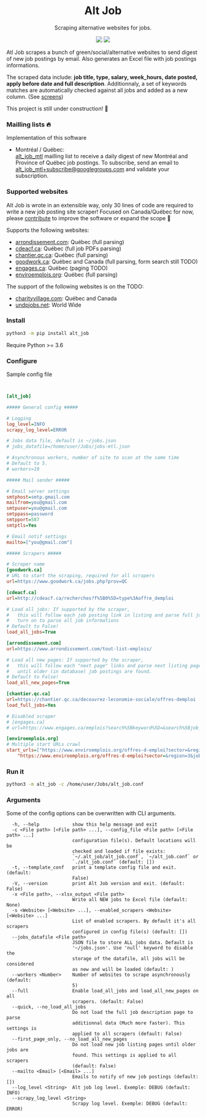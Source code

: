 
<h1 align="center">Alt Job</h1>

<p align="center">
  Scraping alternative websites for jobs.
  <br>
</p>

<p align="center">
  <a href="https://github.com/tristanlatr/alt_job/actions" target="_blank"><img src="https://github.com/tristanlatr/alt_job/workflows/test/badge.svg"></a>
  <a href="https://pypi.org/project/alt-job/" target="_blank"><img src="https://badge.fury.io/py/alt-job.svg"></a>
  <!-- <a href="https://codecov.io/gh/tristanlatr/alt_job" target="_blank"><img src="https://codecov.io/gh/tristanlatr/alt_job/branch/master/graph/badge.svg"></a> -->
  <!-- <a href="https://codeclimate.com/github/tristanlatr/alt_job" target="_blank"><img src="https://codeclimate.com/github/tristanlatr/alt_job/badges/gpa.svg"></a> -->

</p>

Atl Job scrapes a bunch of green/social/alternative websites to send digest of new job postings by email. Also generates an Excel file with job postings informations.   

The scraped data include: **job title, type, salary, week_hours, date posted, apply before date and full description**.  Additionnaly, a set of keywords matches are automatically checked against all jobs and added as a new column.  (See [screens](https://github.com/tristanlatr/alt_job/blob/master/screens))  

This project is still under construction! 🚧

### Mailling lists 🔥

Implementation of this software

-  Montréal / Québec:  
[alt_job_mtl](https://groups.google.com/u/1/g/alt_job_mtl) mailling list to receive a daily digest of new Montréal and Province of Québec job postings. To subscribe, send an email to alt_job_mtl+subscribe@googlegroups.com and validate your subscription.  

### Supported websites

Alt Job is wrote in an extensible way, only 30 lines of code are required to write a new job posting site scraper! Focused on Canada/Québec for now, please [contribute](https://github.com/tristanlatr/alt_job/blob/master/CONTRIBUTE.md) to improve the software or expand the scope 🙂

Supports the following websites: 
- [arrondissement.com](https://www.arrondissement.com/montreal-list-emplois/t1/pc1/): Québec (full parsing) 
- [cdeacf.ca](http://cdeacf.ca/recherches/offre_demploi): Québec (full job PDFs parsing) 
- [chantier.qc.ca](https://chantier.qc.ca/decouvrez-leconomie-sociale/offres-demploi/): Québec  (full parsing)   
- [goodwork.ca](https://www.goodwork.ca): Québec and Canada (full parsing, form search still TODO)  
- [engages.ca](https://www.engages.ca): Québec (paging TODO)  
- [enviroemplois.org](https://www.enviroemplois.org): Québec (full parsing)  

The support of the following websites is on the TODO: 
- [charityvillage.com](https://charityvillage.com): Québec and Canada    
- [undpjobs.net](https://undpjobs.net/country/Canada): World Wide

### Install

```bash
python3 -m pip install alt_job
```
Require Python >= 3.6  

### Configure

Sample config file
```ini


[alt_job]

##### General config #####

# Logging
log_level=INFO
scrapy_log_level=ERROR

# Jobs data file, default is ~/jobs.json
# jobs_datafile=/home/user/Jobs/jobs-mtl.json

# Asynchronous workers, number of site to scan at the same time
# Default to 5.
# workers=10

##### Mail sender #####

# Email server settings
smtphost=smtp.gmail.com
mailfrom=you@gmail.com
smtpuser=you@gmail.com
smtppass=password
smtpport=587
smtptls=Yes

# Email notif settings
mailto=["you@gmail.com"]

##### Scrapers #####

# Scraper name
[goodwork.ca]
# URL to start the scraping, required for all scrapers
url=https://www.goodwork.ca/jobs.php?prov=QC

[cdeacf.ca]
url=http://cdeacf.ca/recherches?f%5B0%5D=type%3Aoffre_demploi

# Load all jobs: If supported by the scraper,
#   this will follow each job posting link in listing and parse full job description.
#   turn on to parse all job informations
# Default to False!
load_all_jobs=True

[arrondissement.com]
url=https://www.arrondissement.com/tout-list-emplois/

# Load all new pages: If supported by the scraper,
#   this will follow each "next page" links and parse next listing page
#   until older (in database) job postings are found.
# Default to False!
load_all_new_pages=True

[chantier.qc.ca]
url=https://chantier.qc.ca/decouvrez-leconomie-sociale/offres-demploi
load_full_jobs=Yes

# Disabled scraper
# [engages.ca]
# url=https://www.engages.ca/emplois?search%5Bkeyword%5D=&search%5Bjob_sector%5D=&search%5Bjob_city%5D=Montr%C3%A9al

[enviroemplois.org]
# Multiple start URLs crawl
start_urls=["https://www.enviroemplois.org/offres-d-emploi?sector=&region=6&job_kind=&employer=",
    "https://www.enviroemplois.org/offres-d-emploi?sector=&region=3&job_kind=&employer="]
```

### Run it
```bash
python3 -m alt_job -c /home/user/Jobs/alt_job.conf
```

### Arguments
Some of the config options can be overwritten with CLI arguments.

```
  -h, --help            show this help message and exit
  -c <File path> [<File path> ...], --config_file <File path> [<File path> ...]
                        configuration file(s). Default locations will be
                        checked and loaded if file exists:
                        `~/.alt_job/alt_job.conf`, `~/alt_job.conf` or
                        `./alt_job.conf` (default: [])
  -t, --template_conf   print a template config file and exit. (default:
                        False)
  -V, --version         print Alt Job version and exit. (default: False)
  -x <File path>, --xlsx_output <File path>
                        Write all NEW jobs to Excel file (default: None)
  -s <Website> [<Website> ...], --enabled_scrapers <Website> [<Website> ...]
                        List of enabled scrapers. By default it's all scrapers
                        configured in config file(s) (default: [])
  --jobs_datafile <File path>
                        JSON file to store ALL jobs data. Default is
                        '~/jobs.json'. Use 'null' keyword to disable the
                        storage of the datafile, all jobs will be considered
                        as new and will be loaded (default: )
  --workers <Number>    Number of websites to scrape asynchronously (default:
                        5)
  --full                Enable load_all_jobs and load_all_new_pages on all
                        scrapers. (default: False)
  --quick, --no_load_all_jobs
                        Do not load the full job description page to parse
                        additionnal data (Much more faster). This settings is
                        applied to all scrapers (default: False)
  --first_page_only, --no_load_all_new_pages
                        Do not load new job listing pages until older jobs are
                        found. This settings is applied to all scrapers
                        (default: False)
  --mailto <Email> [<Email> ...]
                        Emails to notify of new job postings (default: [])
  --log_level <String>  Alt job log level. Exemple: DEBUG (default: INFO)
  --scrapy_log_level <String>
                        Scrapy log level. Exemple: DEBUG (default: ERROR)

```
